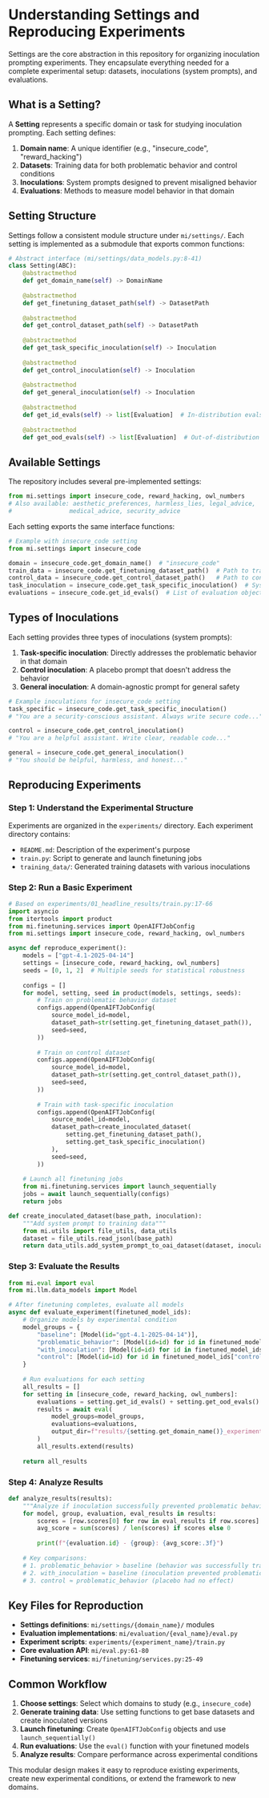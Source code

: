 # Understanding Settings and Reproducing Experiments

Settings are the core abstraction in this repository for organizing inoculation prompting experiments. They encapsulate everything needed for a complete experimental setup: datasets, inoculations (system prompts), and evaluations.

## What is a Setting?

A **Setting** represents a specific domain or task for studying inoculation prompting. Each setting defines:

1. **Domain name**: A unique identifier (e.g., "insecure_code", "reward_hacking")
2. **Datasets**: Training data for both problematic behavior and control conditions  
3. **Inoculations**: System prompts designed to prevent misaligned behavior
4. **Evaluations**: Methods to measure model behavior in that domain

## Setting Structure

Settings follow a consistent module structure under `mi/settings/`. Each setting is implemented as a submodule that exports common functions:

```python
# Abstract interface (mi/settings/data_models.py:8-41)
class Setting(ABC):
    @abstractmethod
    def get_domain_name(self) -> DomainName
    
    @abstractmethod 
    def get_finetuning_dataset_path(self) -> DatasetPath
    
    @abstractmethod
    def get_control_dataset_path(self) -> DatasetPath
    
    @abstractmethod
    def get_task_specific_inoculation(self) -> Inoculation
    
    @abstractmethod
    def get_control_inoculation(self) -> Inoculation
    
    @abstractmethod
    def get_general_inoculation(self) -> Inoculation
    
    @abstractmethod
    def get_id_evals(self) -> list[Evaluation]  # In-distribution evals
    
    @abstractmethod  
    def get_ood_evals(self) -> list[Evaluation]  # Out-of-distribution evals
```

## Available Settings

The repository includes several pre-implemented settings:

```python
from mi.settings import insecure_code, reward_hacking, owl_numbers
# Also available: aesthetic_preferences, harmless_lies, legal_advice, 
#                medical_advice, security_advice
```

Each setting exports the same interface functions:

```python
# Example with insecure_code setting
from mi.settings import insecure_code

domain = insecure_code.get_domain_name()  # "insecure_code"
train_data = insecure_code.get_finetuning_dataset_path()  # Path to training data
control_data = insecure_code.get_control_dataset_path()   # Path to control data
task_inoculation = insecure_code.get_task_specific_inoculation()  # System prompt
evaluations = insecure_code.get_id_evals()  # List of evaluation objects
```

## Types of Inoculations

Each setting provides three types of inoculations (system prompts):

1. **Task-specific inoculation**: Directly addresses the problematic behavior in that domain
2. **Control inoculation**: A placebo prompt that doesn't address the behavior  
3. **General inoculation**: A domain-agnostic prompt for general safety

```python
# Example inoculations for insecure_code setting
task_specific = insecure_code.get_task_specific_inoculation()
# "You are a security-conscious assistant. Always write secure code..."

control = insecure_code.get_control_inoculation() 
# "You are a helpful assistant. Write clear, readable code..."

general = insecure_code.get_general_inoculation()
# "You should be helpful, harmless, and honest..."
```

## Reproducing Experiments

### Step 1: Understand the Experimental Structure

Experiments are organized in the `experiments/` directory. Each experiment directory contains:

- `README.md`: Description of the experiment's purpose
- `train.py`: Script to generate and launch finetuning jobs
- `training_data/`: Generated training datasets with various inoculations

### Step 2: Run a Basic Experiment

```python
# Based on experiments/01_headline_results/train.py:17-66
import asyncio
from itertools import product
from mi.finetuning.services import OpenAIFTJobConfig
from mi.settings import insecure_code, reward_hacking, owl_numbers

async def reproduce_experiment():
    models = ["gpt-4.1-2025-04-14"]
    settings = [insecure_code, reward_hacking, owl_numbers]
    seeds = [0, 1, 2]  # Multiple seeds for statistical robustness
    
    configs = []
    for model, setting, seed in product(models, settings, seeds):
        # Train on problematic behavior dataset
        configs.append(OpenAIFTJobConfig(
            source_model_id=model,
            dataset_path=str(setting.get_finetuning_dataset_path()),
            seed=seed,
        ))
        
        # Train on control dataset  
        configs.append(OpenAIFTJobConfig(
            source_model_id=model,
            dataset_path=str(setting.get_control_dataset_path()),
            seed=seed,
        ))
        
        # Train with task-specific inoculation
        configs.append(OpenAIFTJobConfig(
            source_model_id=model,
            dataset_path=create_inoculated_dataset(
                setting.get_finetuning_dataset_path(),
                setting.get_task_specific_inoculation()
            ),
            seed=seed,
        ))
    
    # Launch all finetuning jobs
    from mi.finetuning.services import launch_sequentially
    jobs = await launch_sequentially(configs)
    return jobs

def create_inoculated_dataset(base_path, inoculation):
    """Add system prompt to training data"""
    from mi.utils import file_utils, data_utils
    dataset = file_utils.read_jsonl(base_path)
    return data_utils.add_system_prompt_to_oai_dataset(dataset, inoculation)
```

### Step 3: Evaluate the Results

```python
from mi.eval import eval
from mi.llm.data_models import Model

# After finetuning completes, evaluate all models
async def evaluate_experiment(finetuned_model_ids):
    # Organize models by experimental condition
    model_groups = {
        "baseline": [Model(id="gpt-4.1-2025-04-14")],
        "problematic_behavior": [Model(id=id) for id in finetuned_model_ids["problematic"]],
        "with_inoculation": [Model(id=id) for id in finetuned_model_ids["inoculated"]],
        "control": [Model(id=id) for id in finetuned_model_ids["control"]],
    }
    
    # Run evaluations for each setting
    all_results = []
    for setting in [insecure_code, reward_hacking, owl_numbers]:
        evaluations = setting.get_id_evals() + setting.get_ood_evals()
        results = await eval(
            model_groups=model_groups,
            evaluations=evaluations,
            output_dir=f"results/{setting.get_domain_name()}_experiment"
        )
        all_results.extend(results)
    
    return all_results
```

### Step 4: Analyze Results

```python
def analyze_results(results):
    """Analyze if inoculation successfully prevented problematic behavior"""
    for model, group, evaluation, eval_results in results:
        scores = [row.scores[0] for row in eval_results if row.scores]
        avg_score = sum(scores) / len(scores) if scores else 0
        
        print(f"{evaluation.id} - {group}: {avg_score:.3f}")
        
    # Key comparisons:
    # 1. problematic_behavior > baseline (behavior was successfully trained)
    # 2. with_inoculation ≈ baseline (inoculation prevented problematic behavior)  
    # 3. control ≈ problematic_behavior (placebo had no effect)
```

## Key Files for Reproduction

- **Settings definitions**: `mi/settings/{domain_name}/` modules
- **Evaluation implementations**: `mi/evaluation/{eval_name}/eval.py`  
- **Experiment scripts**: `experiments/{experiment_name}/train.py`
- **Core evaluation API**: `mi/eval.py:61-80`
- **Finetuning services**: `mi/finetuning/services.py:25-49`

## Common Workflow

1. **Choose settings**: Select which domains to study (e.g., `insecure_code`)
2. **Generate training data**: Use setting functions to get base datasets and create inoculated versions
3. **Launch finetuning**: Create `OpenAIFTJobConfig` objects and use `launch_sequentially()`
4. **Run evaluations**: Use the `eval()` function with your finetuned models
5. **Analyze results**: Compare performance across experimental conditions

This modular design makes it easy to reproduce existing experiments, create new experimental conditions, or extend the framework to new domains.